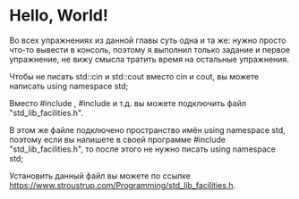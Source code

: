 # Hello, World!

Во всех упражнениях из данной главы суть одна и та же: нужно просто что-то вывести в консоль, поэтому
я выполнил только задание и первое упражнение, не вижу смысла тратить время на остальные упражнения.

Чтобы не писать std::cin и std::cout вместо cin и cout, вы можете написать
using namespace std;

Вместо #include <iostream>, #include <string> и т.д. вы можете подключить файл "std_lib_facilities.h".

В этом же файле подключено пространство имён using namespace std, поэтому если вы напишете 
в своей программе #include "std_lib_facilities.h", то после этого не нужно писать using namespace std;

Установить данный файл вы можете по ссылке https://www.stroustrup.com/Programming/std_lib_facilities.h.

